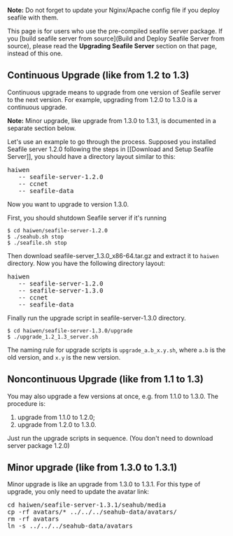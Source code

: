 **Note:** Do not forget to update your Nginx/Apache config file if you deploy seafile with them.

This page is for users who use the pre-compiled seafile server package. If you [build seafile server from source](Build and Deploy Seafile Server from source), please read the **Upgrading Seafile Server** section on that page, instead of this one.

## Continuous Upgrade (like from 1.2 to 1.3)

Continuous upgrade means to upgrade from one version of Seafile server to the next version.
For example, upgrading from 1.2.0 to 1.3.0 is a continuous upgrade.

**Note:** Minor upgrade, like upgrade from 1.3.0 to 1.3.1, is documented in a separate section below.

Let's use an example to go through the process. Supposed you installed Seafile server 1.2.0
following the steps in [[Download and Setup Seafile Server]], you should have a directory
layout similar to this:

<pre>
haiwen
   -- seafile-server-1.2.0
   -- ccnet
   -- seafile-data
</pre>

Now you want to upgrade to version 1.3.0.

First, you should shutdown Seafile server if it's running

    $ cd haiwen/seafile-server-1.2.0
    $ ./seahub.sh stop
    $ ./seafile.sh stop

Then download seafile-server_1.3.0_x86-64.tar.gz and extract it to `haiwen` directory.
Now you have the following directory layout:

<pre>
haiwen
   -- seafile-server-1.2.0
   -- seafile-server-1.3.0
   -- ccnet
   -- seafile-data
</pre>

Finally run the upgrade script in seafile-server-1.3.0 directory.

    $ cd haiwen/seafile-server-1.3.0/upgrade
    $ ./upgrade_1.2_1.3_server.sh

The naming rule for upgrade scripts is `upgrade_a.b_x.y.sh`,
where `a.b` is the old version, and `x.y` is the new version.

## Noncontinuous Upgrade (like from 1.1 to 1.3)

You may also upgrade a few versions at once, e.g. from 1.1.0 to 1.3.0.
The procedure is:

1. upgrade from 1.1.0 to 1.2.0;
2. upgrade from 1.2.0 to 1.3.0.

Just run the upgrade scripts in sequence. (You don't need to download server package 1.2.0)

## Minor upgrade (like from 1.3.0 to 1.3.1)

Minor upgrade is like an upgrade from 1.3.0 to 1.3.1. For this type of upgrade, you only need to update the avatar link:

<pre>
cd haiwen/seafile-server-1.3.1/seahub/media
cp -rf avatars/* ../../../seahub-data/avatars/
rm -rf avatars
ln -s ../../../seahub-data/avatars
</pre>